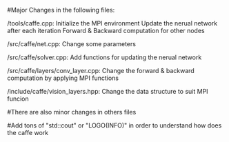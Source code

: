 #Major Changes in the following files:


/tools/caffe.cpp:
		Initialize the MPI environment
		Update the nerual network after each iteration
		Forward & Backward computation for other nodes

/src/caffe/net.cpp:
		Change some parameters

/src/caffe/solver.cpp:
		Add functions for updating the nerual network

/src/caffe/layers/conv_layer.cpp:
		Change the forward & backward computation by applying MPI functions

/include/caffe/vision_layers.hpp:
		Change the data structure to suit MPI funcion

#There are also minor changes in others files

#Add tons of "std::cout" or "LOGO(INFO)" in order to understand how does the caffe work
